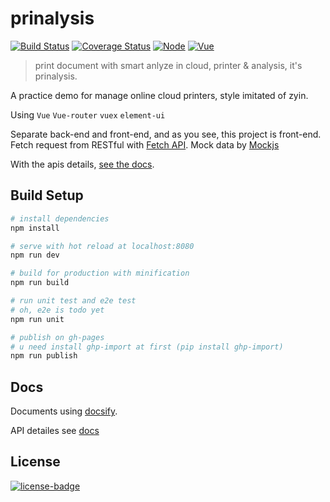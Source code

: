 # prinalysis

[![Build Status](https://api.travis-ci.org/zthxxx/prinalysis.svg?branch=master)](https://travis-ci.org/zthxxx/prinalysis)
[![Coverage Status](https://coveralls.io/repos/github/zthxxx/prinalysis/badge.svg?branch=master)](https://coveralls.io/github/zthxxx/prinalysis?branch=master)
[![Node](https://img.shields.io/badge/node-6.11.0+-blue.svg)](https://nodejs.org/)
[![Vue](https://img.shields.io/badge/vue-2.4.0+-brightgreen.svg)](https://vuejs.org/)

> print document with smart anlyze in cloud,  printer & analysis, it's prinalysis.

A practice demo for manage online cloud printers, style imitated of zyin.

Using `Vue` `Vue-router` `vuex` `element-ui`

Separate back-end and front-end, and as you see, this project is front-end. Fetch request from RESTful with [Fetch API](https://developer.mozilla.org/en-US/docs/Web/API/Fetch_API). Mock data by [Mockjs](http://mockjs.com/)

With the apis details, [see the docs](/docs ":ignore :target=_self").

## Build Setup

```bash
# install dependencies
npm install

# serve with hot reload at localhost:8080
npm run dev

# build for production with minification
npm run build

# run unit test and e2e test
# oh, e2e is todo yet
npm run unit

# publish on gh-pages
# u need install ghp-import at first (pip install ghp-import)
npm run publish
```

## Docs

Documents using [docsify](https://docsify.js.org/#/).

API detailes see [docs](/docs ":ignore :target=_self")

## License

[![license-badge]][license-link]

<!-- Link -->
[license-badge]:    https://img.shields.io/aur/license/yaourt.svg
[license-link]:     https://opensource.org/licenses/GPL-3.0
